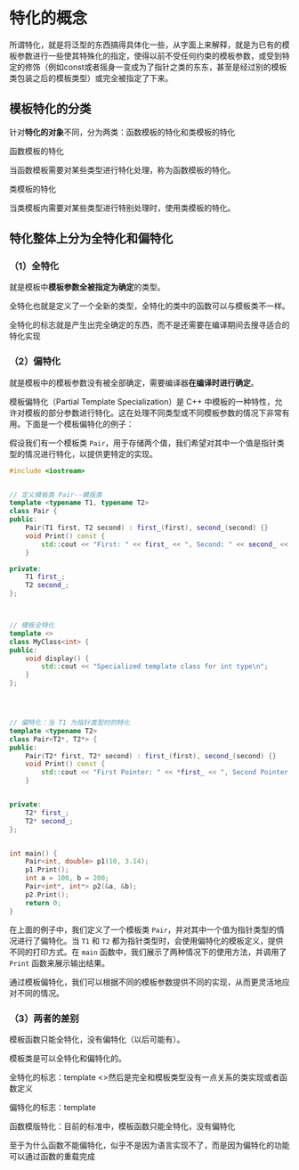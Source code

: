# 特化的概念

所谓特化，就是将泛型的东西搞得具体化一些，从字面上来解释，就是为已有的模板参数进行一些使其特殊化的指定，使得以前不受任何约束的模板参数，或受到特定的修饰（例如const或者摇身一变成为了指针之类的东东，甚至是经过别的模板类包装之后的模板类型）或完全被指定了下来。



## 模板特化的分类

针对**特化的对象**不同，分为两类：函数模板的特化和类模板的特化

函数模板的特化

当函数模板需要对某些类型进行特化处理，称为函数模板的特化。

类模板的特化

当类模板内需要对某些类型进行特别处理时，使用类模板的特化。



## 特化整体上分为全特化和偏特化



### （1）全特化

就是模板中**模板参数全被指定为确定**的类型。

全特化也就是定义了一个全新的类型，全特化的类中的函数可以与模板类不一样。

全特化的标志就是产生出完全确定的东西，而不是还需要在编译期间去搜寻适合的特化实现



### （2）偏特化

就是模板中的模板参数没有被全部确定，需要编译器**在编译时进行确定**。

模板偏特化（Partial Template Specialization）是 C++ 中模板的一种特性，允许对模板的部分参数进行特化。这在处理不同类型或不同模板参数的情况下非常有用。下面是一个模板偏特化的例子：

假设我们有一个模板类 `Pair`，用于存储两个值，我们希望对其中一个值是指针类型的情况进行特化，以提供更特定的实现。



```c++
#include <iostream>


// 定义模板类 Pair--模版类
template <typename T1, typename T2>
class Pair {
public:
    Pair(T1 first, T2 second) : first_(first), second_(second) {}
    void Print() const {
        std::cout << "First: " << first_ << ", Second: " << second_ << std::endl;
    }

private:
    T1 first_;
    T2 second_;
};



// 模板全特化
template <>
class MyClass<int> {
public:
    void display() {
        std::cout << "Specialized template class for int type\n";
    }
};




// 偏特化：当 T1 为指针类型时的特化
template <typename T2>
class Pair<T2*, T2*> {
public:
    Pair(T2* first, T2* second) : first_(first), second_(second) {}
    void Print() const {
        std::cout << "First Pointer: " << *first_ << ", Second Pointer: " << *second_ << std::endl;
    }


private:
    T2* first_;
    T2* second_;
};


int main() {
    Pair<int, double> p1(10, 3.14);
    p1.Print();
    int a = 100, b = 200;
    Pair<int*, int*> p2(&a, &b);
    p2.Print();
    return 0;
}
```





在上面的例子中，我们定义了一个模板类 `Pair`，并对其中一个值为指针类型的情况进行了偏特化。当 `T1` 和 `T2` 都为指针类型时，会使用偏特化的模板定义，提供不同的打印方式。在 `main` 函数中，我们展示了两种情况下的使用方法，并调用了 `Print` 函数来展示输出结果。

通过模板偏特化，我们可以根据不同的模板参数提供不同的实现，从而更灵活地应对不同的情况。



### （3）两者的差别

模板函数只能全特化，没有偏特化（以后可能有）。

模板类是可以全特化和偏特化的。

全特化的标志：template <>然后是完全和模板类型没有一点关系的类实现或者函数定义

偏特化的标志：template

函数模版特化：目前的标准中，模板函数只能全特化，没有偏特化

至于为什么函数不能偏特化，似乎不是因为语言实现不了，而是因为偏特化的功能可以通过函数的重载完成